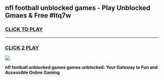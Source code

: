 
## nfl football unblocked games - Play Unblocked Gmaes & Free #ltq7w
<h3>
<a href="https://news.freeplayer.one?title=nfl_football_unblocked_games&ref=24F">CLICK TO PLAY</a></h3>
<hr>

<h3>
<a href="https://news.freeplayer.one?title=nfl_football_unblocked_games&ref=24F">CLICK 2 PLAY</a>
  
</h3>

<a href="https://news.freeplayer.one?title=nfl_football_unblocked_games&ref=24F/"><img src="https://clearcache.store/games.png"></a>


**nfl football unblocked games games unblocked: Your Gateway to Fun and Accessible Online Gaming**

